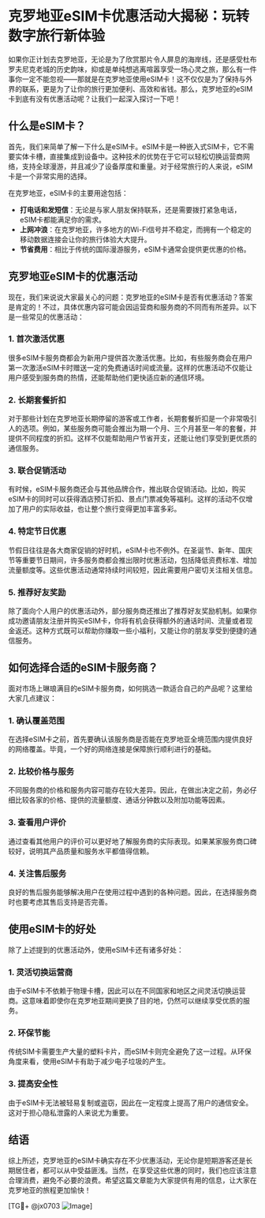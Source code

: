 # 克罗地亚eSIM卡优惠活动大揭秘：玩转数字旅行新体验

如果你正计划去克罗地亚，无论是为了欣赏那片令人屏息的海岸线，还是感受杜布罗夫尼克老城的历史韵味，抑或是单纯想逃离喧嚣享受一场心灵之旅，那么有一件事你一定不能忽视——那就是在克罗地亚使用eSIM卡！这不仅仅是为了保持与外界的联系，更是为了让你的旅行更加便利、高效和省钱。那么，克罗地亚的eSIM卡到底有没有优惠活动呢？让我们一起深入探讨一下吧！

## 什么是eSIM卡？

首先，我们来简单了解一下什么是eSIM卡。eSIM卡是一种嵌入式SIM卡，它不需要实体卡槽，直接集成到设备中。这种技术的优势在于它可以轻松切换运营商网络，支持全球漫游，并且减少了设备厚度和重量。对于经常旅行的人来说，eSIM卡是一个非常实用的选择。

在克罗地亚，eSIM卡的主要用途包括：

- **打电话和发短信**：无论是与家人朋友保持联系，还是需要拨打紧急电话，eSIM卡都能满足你的需求。
- **上网冲浪**：在克罗地亚，许多地方的Wi-Fi信号并不稳定，而拥有一个稳定的移动数据连接会让你的旅行体验大大提升。
- **节省费用**：相比于传统的国际漫游服务，eSIM卡通常会提供更优惠的价格。

## 克罗地亚eSIM卡的优惠活动

现在，我们来说说大家最关心的问题：克罗地亚的eSIM卡是否有优惠活动？答案是肯定的！不过，具体优惠内容可能会因运营商和服务商的不同而有所差异。以下是一些常见的优惠活动：

### 1. 首次激活优惠

很多eSIM卡服务商都会为新用户提供首次激活优惠。比如，有些服务商会在用户第一次激活eSIM卡时赠送一定的免费通话时间或流量。这样的优惠活动不仅能让用户感受到服务商的热情，还能帮助他们更快适应新的通信环境。

### 2. 长期套餐折扣

对于那些计划在克罗地亚长期停留的游客或工作者，长期套餐折扣是一个非常吸引人的选项。例如，某些服务商可能会推出为期一个月、三个月甚至一年的套餐，并提供不同程度的折扣。这样不仅能帮助用户节省开支，还能让他们享受到更优质的通信服务。

### 3. 联合促销活动

有时候，eSIM卡服务商还会与其他品牌合作，推出联合促销活动。比如，购买eSIM卡的同时可以获得酒店预订折扣、景点门票减免等福利。这样的活动不仅增加了用户的实际收益，也让整个旅行变得更加丰富多彩。

### 4. 特定节日优惠

节假日往往是各大商家促销的好时机，eSIM卡也不例外。在圣诞节、新年、国庆节等重要节日期间，许多服务商都会推出限时优惠活动，包括降低资费标准、增加流量额度等。这些优惠活动通常持续时间较短，因此需要用户密切关注相关信息。

### 5. 推荐好友奖励

除了面向个人用户的优惠活动外，部分服务商还推出了推荐好友奖励机制。如果你成功邀请朋友注册并购买eSIM卡，你将有机会获得额外的通话时间、流量或者现金返还。这种方式既可以帮助你赚取一些小福利，又能让你的朋友享受到便捷的通信服务。

## 如何选择合适的eSIM卡服务商？

面对市场上琳琅满目的eSIM卡服务商，如何挑选一款适合自己的产品呢？这里给大家几点建议：

### 1. 确认覆盖范围

在选择eSIM卡之前，首先要确认该服务商是否能在克罗地亚全境范围内提供良好的网络覆盖。毕竟，一个好的网络连接是保障旅行顺利进行的基础。

### 2. 比较价格与服务

不同服务商的价格和服务内容可能存在较大差异。因此，在做出决定之前，务必仔细比较各家的价格、提供的流量额度、通话分钟数以及附加功能等因素。

### 3. 查看用户评价

通过查看其他用户的评价可以更好地了解服务商的实际表现。如果某家服务商口碑较好，说明其产品质量和服务水平都值得信赖。

### 4. 关注售后服务

良好的售后服务能够解决用户在使用过程中遇到的各种问题。因此，在选择服务商时也要考虑其售后支持是否完善。

## 使用eSIM卡的好处

除了上述提到的优惠活动外，使用eSIM卡还有诸多好处：

### 1. 灵活切换运营商

由于eSIM卡不依赖于物理卡槽，因此可以在不同国家和地区之间灵活切换运营商。这意味着即使你在克罗地亚期间更换了目的地，仍然可以继续享受优质的服务。

### 2. 环保节能

传统SIM卡需要生产大量的塑料卡片，而eSIM卡则完全避免了这一过程。从环保角度来看，使用eSIM卡有助于减少电子垃圾的产生。

### 3. 提高安全性

由于eSIM卡无法被轻易复制或盗窃，因此在一定程度上提高了用户的通信安全。这对于担心隐私泄露的人来说尤为重要。

## 结语

综上所述，克罗地亚的eSIM卡确实存在不少优惠活动，无论你是短期游客还是长期居住者，都可以从中受益匪浅。当然，在享受这些优惠的同时，我们也应该注意合理消费，避免不必要的浪费。希望这篇文章能为大家提供有用的信息，让大家在克罗地亚的旅程更加愉快！

[TG💪+ @jx0703 ![Image](https://github.com/user-attachments/assets/dbca1d08-cadb-493c-b0ec-ad6f7a83f270)]